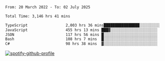 <!--START_SECTION:waka-->

```txt
From: 20 March 2022 - To: 02 July 2025

Total Time: 3,146 hrs 41 mins

TypeScript                 2,003 hrs 36 mins████████████████░░░░░░░░░   63.67 %
JavaScript                 455 hrs 13 mins ███▓░░░░░░░░░░░░░░░░░░░░░   14.47 %
JSON                       117 hrs 56 mins █░░░░░░░░░░░░░░░░░░░░░░░░   03.75 %
Bash                       108 hrs 7 mins  █░░░░░░░░░░░░░░░░░░░░░░░░   03.44 %
C#                         98 hrs 38 mins  ▓░░░░░░░░░░░░░░░░░░░░░░░░   03.13 %
```

<!--END_SECTION:waka-->
[![spotify-github-profile](https://spotify-github-profile.vercel.app/api/view?uid=c00zprrvy9xiloa9qnco3hmng&cover_image=true&theme=novatorem&show_offline=false&background_color=121212&bar_color=53b14f&bar_color_cover=false)](https://spotify-github-profile.vercel.app/api/view?uid=c00zprrvy9xiloa9qnco3hmng&redirect=true)



